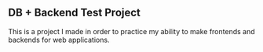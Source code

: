 ## DB + Backend Test Project

This is a project I made in order to practice my ability to make frontends and backends for web applications.
